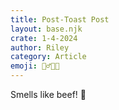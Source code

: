 ```yaml
---
title: Post-Toast Post
layout: base.njk
crate: 1-4-2024
author: Riley
category: Article
emoji: 🚶‍♂️🌴🔦
---
```


<div class="post-content">
Smells like beef! 🐄
</div>